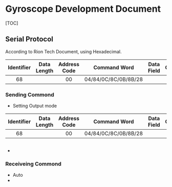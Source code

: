 # Gyroscope Development Document

[TOC]

## Serial Protocol
According to Rion Tech Document, using Hexadecimal.

|Identifier|Data Length|Address Code|Command Word|Data Field|Checksum|
|:--:|:--:|:--:|:--:|:--:|:--:|
|68||00|04/84/0C/8C/0B/8B/28|||

### Sending Commond

* Setting Output mode



|Identifier|Data Length|Address Code|Command Word|Data Field|Checksum|
|:--:|:--:|:--:|:--:|:--:|:--:|
|68||00|04/84/0C/8C/0B/8B/28|||



```

```
*


### Receiveing Commond
* Auto
*
